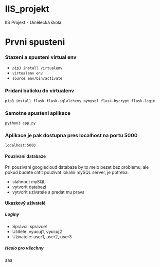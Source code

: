 # IIS_projekt
IIS Projekt - Umělecká škola

# Prvni spusteni
### Stazeni a spusteni virtual env
- `pip3 install virtualenv`
- `virtualenv env`
- `source env/bin/activate`

### Pridani balicku do virtualenv
`pip3 install flask flask-sqlalchemy pymysql flask-bycrypt flask-login`

### Samotne spusteni aplikace
`python3 app.py`
### Aplikace je pak dostupna pres localhost na portu 5000
`localhost:5000`

#### Pouzivani databaze
Pri pouzivani googlecloud databaze by to melo bezet bez problemu, ale pokud budete chtit pouzivat lokalni mySQL server, je potreba:
- stahnout mySQL
- vytvorit databazi
- vytvorit uzivatele a predat mu prava


#### Ukazkový uživatelé
##### Loginy
- Správci: spravce1
- Učitele: vyucuj1, vyucuj2
- Uživatele: user1, user2, user3
##### Heslo pro všechny
aaa
